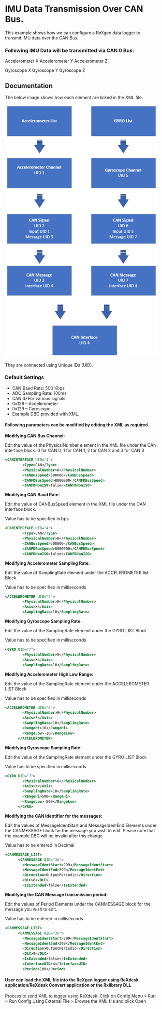 # IMU Data Transmission Over CAN Bus.

This example shows how we can configure a ReXgen data logger to transmit IMU data over the CAN Bus.

### Following IMU Data will be transmitted via CAN 0 Bus:

Accelerometer X Accelerometer Y Accelerometer Z

Gyroscope X Gyroscope Y Gyroscope Z

## Documentation

The below image shows how each element are linked in the XML file.

![](<../.gitbook/assets/image (2).png>)

They are connected using Unique IDs (UID).

### Default Settings

* CAN Baud Rate: 500 Kbps
* ADC Sampling Rate: 100ms
* CAN ID For various signals:
* 0x128 – Accelerometer
* 0x129 – Gyroscope
* Example DBC provided with XML.

#### Following parameters can be modified by editing the XML as required.

**Modifying CAN Bus Channel:**

Edit the value of the PhysicalNumber element in the XML file under the CAN interface block. 0 for CAN 0, 1 for CAN 1, 2 for CAN 2 and 3 for CAN 3

```xml
<CANINTERFACE UID="4">
        <Type>CAN</Type>
        <PhysicalNumber>0</PhysicalNumber>
        <CANBusSpeed>500000</CANBusSpeed>
        <CANFDBusSpeed>8000000</CANFDBusSpeed>
        <CANFDNonISO>false</CANFDNonISO>
```

**Modifying CAN Baud Rate:**

Edit the value of CANBusSpeed element in the XML file under the CAN interface block.

Value has to be specified in bps

```xml
<CANINTERFACE UID="4">
        <Type>CAN</Type>
        <PhysicalNumber>0</PhysicalNumber>
        <CANBusSpeed>500000</CANBusSpeed>
        <CANFDBusSpeed>8000000</CANFDBusSpeed>
        <CANFDNonISO>false</CANFDNonISO>
```

**Modifying Accelerometer Sampling Rate:**

Edit the value of SamplingRate element under the ACCELEROMETER list Block.

Value has to be specified in milliseconds

```xml
<ACCELEROMETER UID="4">
        <PhysicalNumber>0</PhysicalNumber>
        <Axis>X</Axis>
        <SamplingRate>10</SamplingRate>
```

**Modifying Gyroscope Sampling Rate:**

Edit the value of the SamplingRate element under the GYRO LIST Block

Value has to be specified in milliseconds

```xml
<GYRO UID="7">
        <PhysicalNumber>0</PhysicalNumber>
        <Axis>X</Axis>
        <SamplingRate>10</SamplingRate>
```

**Modifying Accelerometer High Low Range:**

Edit the value of the SamplingRate element under the ACCELEROMETER LIST Block

Value has to be specified in milliseconds

```xml
<ACCELEROMETER UID="6">
        <PhysicalNumber>0</PhysicalNumber>
        <Axis>Z</Axis>
        <SamplingRate>10</SamplingRate>
        <RangeHi>16</RangeHi>
        <RangeLow>-16</RangeLow>
      </ACCELEROMETER>
```

**Modifying Gyroscope Sampling Rate:**

Edit the value of the SamplingRate element under the GYRO LIST Block

Value has to be specified in milliseconds

```xml
<GYRO UID="7">
        <PhysicalNumber>0</PhysicalNumber>
        <Axis>X</Axis>
        <SamplingRate>10</SamplingRate>
        <RangeHi>500</RangeHi>
        <RangeLow>-500</RangeLow>
      </GYRO>
```

**Modifying the CAN Identifier for the messages:**

Edit the values of MessageIdentStart and MessageIdentEnd Elements under the CANMESSAGE block for the message you wish to edit. Please note that the example DBC will be invalid after this change.

Value has to be entered in Decimal

```xml
<CANMESSAGE_LIST>
      <CANMESSAGE UID="36">
        <MessageIdentStart>299</MessageIdentStart>
        <MessageIdentEnd>299</MessageIdentEnd>
        <Direction>OutputPeriodic</Direction>
        <DLC>8</DLC>
        <IsExtended>false</IsExtended>
```

**Modifying the CAN Message transmission period:**

Edit the values of Period Elements under the CANMESSAGE block for the message you wish to edit.

Value has to be entered in milliseconds

```xml
<CANMESSAGE_LIST>
      <CANMESSAGE UID="36">
        <MessageIdentStart>299</MessageIdentStart>
        <MessageIdentEnd>299</MessageIdentEnd>
        <Direction>OutputPeriodic</Direction>
        <DLC>8</DLC>
        <IsExtended>false</IsExtended>
        <InterfaceUID>4</InterfaceUID>
        <Period>100</Period>
```

#### User can load the XML file into the ReXgen logger using ReXdesk application/ReXdesk Convert application or the Rxlibrary DLL

Process to send XML to logger using ReXdesk. Click on Config Menu > Run > Run Config Using External File > Browse the XML file and click Open
